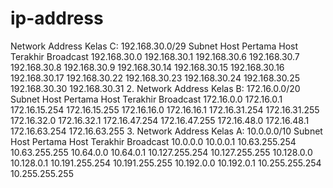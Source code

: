 # ip-address

 Network Address Kelas C: 192.168.30.0/29
Subnet	Host Pertama	Host Terakhir	Broadcast
192.168.30.0	192.168.30.1	192.168.30.6	192.168.30.7
192.168.30.8	192.168.30.9	192.168.30.14	192.168.30.15
192.168.30.16	192.168.30.17	192.168.30.22	192.168.30.23
192.168.30.24	192.168.30.25	192.168.30.30	192.168.30.31
2. Network Address Kelas B: 172.16.0.0/20
Subnet	Host Pertama	Host Terakhir	Broadcast
172.16.0.0	172.16.0.1	172.16.15.254	172.16.15.255
172.16.16.0	172.16.16.1	172.16.31.254	172.16.31.255
172.16.32.0	172.16.32.1	172.16.47.254	172.16.47.255
172.16.48.0	172.16.48.1	172.16.63.254	172.16.63.255
3. Network Address Kelas A: 10.0.0.0/10
Subnet	Host Pertama	Host Terakhir	Broadcast
10.0.0.0	10.0.0.1	10.63.255.254	10.63.255.255
10.64.0.0	10.64.0.1	10.127.255.254	10.127.255.255
10.128.0.0	10.128.0.1	10.191.255.254	10.191.255.255
10.192.0.0	10.192.0.1	10.255.255.254	10.255.255.255
